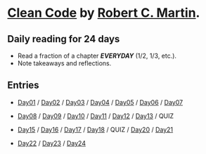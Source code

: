 # [Clean Code](https://www.goodreads.com/book/show/3735293-clean-code) by [Robert C. Martin](https://en.wikipedia.org/wiki/Robert_C._Martin).

## Daily reading for 24 days
- Read a fraction of a chapter ***EVERYDAY*** (1/2, 1/3, etc.).
- Note takeaways and reflections.

## Entries
+ [Day01](Day01.md) / [Day02](Day02.md) / [Day03](Day03.md) / [Day04](Day04.md) / [Day05](Day05.md) / [Day06](Day06.md) / [Day07](Day07.md)

+ [Day08](Day08.md) / [Day09](Day09.md) / [Day10](Day10.md) / [Day11](Day11.md) / [Day12](Day12.md) / [Day13](Day13.md) / QUIZ

+ [Day15](Day15.md) / [Day16](Day16.md) / [Day17](Day17.md) / [Day18](Day18.md) / QUIZ / [Day20](Day20.md) / [Day21](Day21.md)

+ [Day22](Day22.md) / [Day23](Day23.md) / [Day24](Day10.md)

